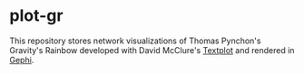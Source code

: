 # plot-gr
This repository stores network visualizations of Thomas Pynchon's Gravity's Rainbow developed with David McClure's <a href = https://github.com/davidmcclure/textplot>Textplot</a> and rendered in <a href = https://gephi.org/>Gephi</a>.
